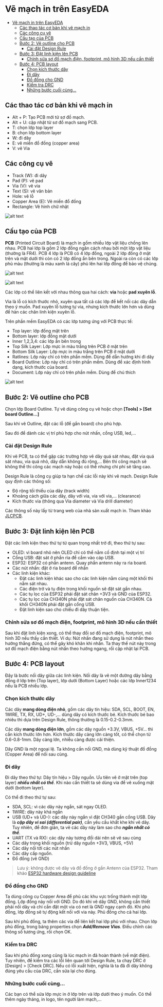 # Vẽ mạch in trên EasyEDA

- [Vẽ mạch in trên EasyEDA](#vẽ-mạch-in-trên-easyeda)
  - [Các thao tác cơ bản khi vẽ mạch in](#các-thao-tác-cơ-bản-khi-vẽ-mạch-in)
  - [Các công cụ vẽ](#các-công-cụ-vẽ)
  - [Cấu tạo của PCB](#cấu-tạo-của-pcb)
  - [Bước 2: Vẽ outline cho PCB](#bước-2-vẽ-outline-cho-pcb)
    - [Cài đặt Design Rule](#cài-đặt-design-rule)
  - [Bước 3: Đặt linh kiện lên PCB](#bước-3-đặt-linh-kiện-lên-pcb)
    - [Chỉnh sửa sơ đồ mạch điện, footprint, mô hình 3D nếu cần thiết](#chỉnh-sửa-sơ-đồ-mạch-điện-footprint-mô-hình-3d-nếu-cần-thiết)
  - [Bước 4: PCB layout](#bước-4-pcb-layout)
    - [Chọn kích thước dây](#chọn-kích-thước-dây)
    - [Đi dây](#đi-dây)
    - [Đổ đồng cho GND](#đổ-đồng-cho-gnd)
    - [Kiểm tra DRC](#kiểm-tra-drc)
    - [Những bước cuối cùng...](#những-bước-cuối-cùng)


## Các thao tác cơ bản khi vẽ mạch in

- Alt + P: Tạo PCB mới từ sơ đồ mạch.
- Alt + U: cập nhật từ sơ đồ mạch sang PCB.
- T: chọn lớp top layer
- B: chọn lớp bottom layer
- W: đi dây
- E: vẽ miền đổ đồng (copper area)
- V: vẽ Via

## Các công cụ vẽ

- Track (W): đi dây
- Pad (P): vẽ pad
- Via (V): vẽ via
- Text (S): vẽ văn bản
- Hole: vẽ lỗ
- Copper Area (E): Vẽ miền đổ đồng
- Rectangle: Vẽ hình chữ nhật

![alt text](<images/Screenshot 2024-09-28 at 11.41.49.png>)


## Cấu tạo của PCB

**PCB** (Printed Circuit Board) là mạch in gồm nhiều lớp vật liệu chồng lên nhau. PCB hai lớp là gồm 2 lớp đồng ngăn cách nhau bởi một lớp vật liệu (thường là FR4). PCB 4 lớp là PCB có 4 lớp đồng, ngoài 2 lớp đồng ở mặt trên và mặt dưới thì còn có 2 lớp đồng ẩn bên trong. Ngoài ra còn có các lớp phủ màu (thường là màu xanh lá cây) phủ lên hai lớp đồng để bảo vệ chúng.

![alt text](<images/Screenshot 2024-09-28 at 11.28.30.png>)

![alt text](<images/Screenshot 2024-09-28 at 11.30.45.png>)

Các lớp có thể liên kết với nhau thông qua hai cách: **via** hoặc **pad xuyên lỗ**.

Via là lỗ có kích thước nhỏ, xuyên qua tất cả các lớp để kết nối các dây dẫn theo ý muốn. Pad xuyên lỗ tương tự via, nhưng kích thước lớn hơn và dùng để hàn các chân linh kiện xuyên lỗ.

Trên phần mềm EasyEDA có các lớp tương ứng với PCB thực tế:

- Top layer: lớp đồng mặt trên
- Bottom layer: lớp đồng mặt dưới
- Inner 1,2,3,4: các lớp ẩn bên trong
- Top Silk Layer: Lớp mực in màu trắng trên PCB ở mặt trên
- Bottom Silk Layer: Lớp mực in màu trắng trên PCB ở mặt dưới
- Ratlines: Lớp này chỉ có trên phần mềm. Dùng để dẫn hướng khi đi dây
- Board Outline: Lớp này chỉ có trên phần mềm. Dùng để xác định hình dạng, kích thước của board.
- Document: Lớp này chỉ có trên phần mềm. Dùng để chú thích

![alt text](<images/Screenshot 2024-09-28 at 11.44.17.png>)
## Bước 2: Vẽ outline cho PCB

Chọn lớp Board Outline. Tự vẽ dùng công cụ vẽ hoặc chọn **[Tools] > [Set board Outline...]**

Sau khi vẽ Outline, đặt các lỗ (để gắn board) cho phù hợp.

Sau đó để dành các vị trí phù hợp cho nút nhấn, cổng USB, led,...

### Cài đặt Design Rule

Khi vẽ PCB, ta có thể gặp các trường hợp vẽ dây quá sát nhau, đặt via quá sát nhau, via quá nhỏ, dây dẫn không đủ rộng,... Bên thi công mạch sẽ không thể thi công các mạch này hoặc có thể nhưng chi phí sẽ tăng cao.

Design Rule là công cụ giúp ta hạn chế các lỗi này khi vẽ mạch. Design Rule quy định các thông số:
- Độ rộng tối thiểu của dây (track width)
- Khoảng cách giữa các dây, dây với via, via với via,... (clearance)
- Kích thước via (thông qua Via diameter và Via drill diameter)

Các thông số này lấy từ trang web của nhà sản xuất mạch in. Tham khảo [JLCPCB](https://jlcpcb.com/capabilities/pcb-capabilities).

## Bước 3: Đặt linh kiện lên PCB

Đặt các linh kiện theo thứ tự từ quan trọng nhất trở đi, theo thứ tự sau:
- OLED: vì board nhỏ nên OLED chỉ có thể nằm cố định tại một vị trí
- Cổng USB: đặt sát ở phần rìa để cắm vào cáp USB.
- ESP32: ESP32 có phần antenn. Quay phần antenn này ra rìa board.
- Các nút nhấn: đặt ở rìa board để nhấn
- Các linh kiện khác: 
  - Đặt các linh kiện khác sao cho các linh kiện nằm cùng một khối thì nằm sát nhau.
  - Các điện trở và tụ điện trong khối nguồn sẽ đặt sát gần nhau.
  - Các tụ lọc của ESP32 phải đặt sát chân +3V3 và GND của ESP32. 
  - Các tụ lọc của CH340N phải đặt sát chân nguồn của CH340N. Cả khối CH340N phải đặt gần cổng USB.
  - Đặt linh kiện sao cho chiều đi dây thuận tiện.

### Chỉnh sửa sơ đồ mạch điện, footprint, mô hình 3D nếu cần thiết

Sau khi đặt linh kiện xong, có thể thay đổi sơ đồ mạch điện, footprint, mô hình 3D nếu thấy cần thiết. Ví dụ: Nút nhấn đang sử dụng là nút nhấn theo hướng thẳng đứng, có thể gây khó khăn khi nhấn. Ta thay thế nút này trong sơ đồ mạch điện bằng nút nhấn theo hướng ngang, rồi cập nhật lại PCB.

## Bước 4: PCB layout

Đây là bước nối dây giữa các linh kiện. Nối dây là vẽ một đường dây bằng đồng ở lớp trên (Top layer), lớp dưới (Bottom Layer) hoặc các lớp Inner1234 nếu là PCB nhiều lớp.

### Chọn kích thước dây

Các dây **mang dòng điện nhỏ**, gồm các dây tín hiệu: SDA, SCL, BOOT, EN, 1WIRE, TX, RX, UD+, UD-,... dùng dây có kích thước bé. Kích thước bé bao nhiêu thì dựa trên Design Rule, thông thường là 0.15-0.2-0.3mm.

Các dây **mang dòng điện lớn**, gồm các dây nguồn +3.3V, VBUS, +5V... thì cần kích thước lớn hơn. Kích thước dây càng lớn càng tốt, có thể chọn từ 0.6-0.8-1mm. Dây càng lớn, nhiễu càng được cải thiện.

Dây GND là một ngoại lệ. Ta không cần nối GND, mà dùng kỹ thuật đổ đồng (Copper Area) để nối sau cùng.

### Đi dây

Đi dây theo thứ tự: Dây tín hiệu > Dây nguồn. Ưu tiên vẽ ở mặt trên (top layer) ***nhiều nhất có thể***. Khi nào cần thiết ta sẽ dùng via để vẽ xuống mặt dưới (bottom layer).

Có thể đi theo thứ tự sau:
- SDA, SCL: vì các dây này ngắn, sát ngay OLED.
- 1WIRE: dây này khá ngắn
- USB (UD+ và UD-): các dây này ngắn vì đặt CH340 gần cổng USB. Dây là ***cặp dây vi sai (differential pair)***, cần yêu cầu khắt khe khi vẽ dây. Tuy nhiên, để đơn giản, ta vẽ các dây này làm sao cho ***ngắn nhất có thể***.
- UART (TX và RX): các dây này tương đối dài nên sẽ vẽ sau cùng
- Các dây trong khối nguồn (trừ dây nguồn +3V3, VBUS, +5V)
- Các dây nối tới các nút nhấn
- Các dây cấp nguồn.
- Đổ đồng (vẽ GND)

> Lưu ý: không được vẽ dây và đổ đồng ở gần Antenn của ESP32. Tham khảo [ESP32 hardware design guideline](esp-hardware-design-guidelines-en-master-esp32.pdf)

### Đổ đồng cho GND

Ta dùng công cụ Copper Area để phủ các khu vực trống thành một lớp đồng. Lớp đồng này nối với GND. Do đó khi vẽ dây GND, không cần thiết phải nối dây và chỉ cần đặt một via có net là GND ngay cạnh đó. Khi phủ đồng, lớp đồng sẽ tự động kết nối với via này. Phủ đồng cho cả hai lớp.

Sau khi phủ đồng, ta thêm các via để liên kết hai lớp phủ với nhau. Chọn lớp phủ đồng, trong bảng properties chọn ***Add/Remove Vias***. Điều chỉnh các thông số tương ứng, rồi chọn OK.

### Kiểm tra DRC

Sau khi phủ đồng xong cũng là lúc mạch in đã hoàn thành (về mặt điện). Tuy nhiên, để kiểm tra các lỗi liên quan tới Design Rule, ta chạy DRC ở [Design] > [Check DRC]. Nếu có lỗi xuất hiện, nghĩa là ta đã đi dây không đúng yêu cầu của DRC, cần sửa lại cho đúng.

### Những bước cuối cùng...

Các bạn có thể sửa lớp mực in ở lớp trên và lớp dưới theo ý muốn. Có thể thêm ngày tháng, in logo, tên người làm mạch,...